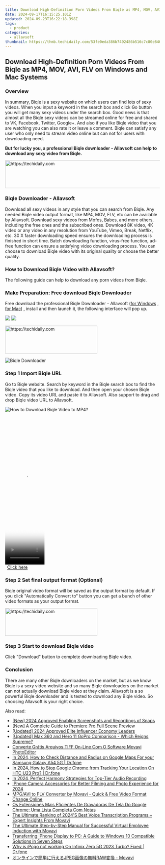 ```yaml
---
title: Download High-Definition Porn Videos From Biqle as MP4, MOV, AVI, FLV on Windows and Mac Systems
date: 2024-09-17T16:15:25.101Z
updated: 2024-09-23T16:22:18.398Z
tags:
  - product
categories:
  - allavsoft
thumbnail: https://thmb.techidaily.com/53fe0eda386b7492486b516c7c80e84033132f7114b2f25cabe5e7dae992e1e9.png
---
```


## Download High-Definition Porn Videos From Biqle as MP4, MOV, AVI, FLV on Windows and Mac Systems

### Overview

In summary, Biqle is a sexy website on which users can find lots of sexy videos. When you input a keyword in the search box and click Go button you will get many sexy videos under the search box. Good news is that almost all the Biqle sexy videos can be streamed online for free and shared to VK, Facebook, Twitter, Google+. And also if you like Biqle video that you are watching you can also rate it or leave a comment. Biqle can satisfy any user who only need to stream video online but can not for users with downloading need.

**But for lucky you, a professional Biqle downloader - Allavsoft can help to download any sexy video from Biqle.**

<!-- affiliate ads begin -->
<a href="https://appsumo.8odi.net/c/5597632/2144272/7443" target="_top" id="2144272">
  <img src="//a.impactradius-go.com/display-ad/7443-2144272" border="0" alt="https://techidaily.com" width="728" height="90"/>
</a>
<img height="0" width="0" src="https://appsumo.8odi.net/i/5597632/2144272/7443" style="position:absolute;visibility:hidden;" border="0" />
<!-- affiliate ads end -->

### Biqle Downloader - Allavsoft

Download all sexy videos in any style that you can search from Biqle. Any needed Biqle video output format, like MP4, MOV, FLV, etc can be available by Allavsoft. Download sexy videos from Mofos, Babes, and more others, including the free ones and the subscribed ones. Download 8K video, 4K video or any video in any resolution from YouTube, Vimeo, Break, Netflix, etc. 30 X faster downloading speed ensures the downloading process is finished in short time. Batch downloading function, virus-free function, ad-free function can ensure a satisfying video downloading process. You can choose to download Biqle video with its original quality or choose the better quality.

### How to Download Biqle Video with Allavsoft?

The following guide can help to download any porn videos from Biqle.

### Make Preparation: Free download Biqle Downloader

Free download the professional Biqle Downloader - Allavsoft ([for Windows](https://tools.techidaily.com/allavsoft/products/) , [for Mac](https://tools.techidaily.com/allavsoft/products/)) , install and then launch it, the following interface will pop up.

[![](https://www.allavsoft.com/how-to/../images/how-to/free-download-win.jpg)](https://tools.techidaily.com/allavsoft/products/) [![](https://www.allavsoft.com/how-to/../images/how-to/free-download-mac.jpg)](https://tools.techidaily.com/allavsoft/products/)

<!-- affiliate ads begin -->
<a href="https://aligracehair.sjv.io/c/5597632/2006914/19272" target="_top" id="2006914">
  <img src="//a.impactradius-go.com/display-ad/19272-2006914" border="0" alt="https://techidaily.com" width="300" height="90"/>
</a>
<img height="0" width="0" src="https://aligracehair.sjv.io/i/5597632/2006914/19272" style="position:absolute;visibility:hidden;" border="0" />
<!-- affiliate ads end -->

![Biqle Downloader](https://www.allavsoft.com/how-to/../images/allavsoft/screen-shot-600.jpg)

### Step 1 Import Biqle URL

Go to Biqle website. Search by keyword in the Biqle search box to find the Biqle video that you like to download. And then open your chosen Biqle video. Copy its video URL and paste it to Allavsoft. Also support to drag and drop Biqle video URL to Allavsoft.

![How to Download Biqle Video to MP4?](https://www.allavsoft.com/how-to/../images/how-to/download-rtmp-video/download-rtmp-video.jpg)

<!-- affiliate ads begin -->
<span id="1993647">
					<video width="128" height="480" style="cursor:pointer"
           poster="//a.impactradius-go.com/display-clicktoplayimage/1993647.png"
           onclick="if(!this.playClicked){this.play();this.setAttribute('controls',true);this.playClicked=true;}">
	   <source src="//a.impactradius-go.com/display-ad/22993-1993647">
	   <img src="//a.impactradius-go.com/display-clicktoplayimage/1993647.png" style="border: none; height: 100%; width: 100%; object-fit: contain">
	</video>
	<div style="width:80px;text-align:center"><a href="javascript:window.open(decodeURIComponent('https%3A%2F%2Fhomestyler.sjv.io%2Fc%2F5597632%2F1993647%2F22993'), '_blank');void(0);">Click here</a></div>
</span>
<img height="0" width="0" src="https://imp.pxf.io/i/5597632/1993647/22993" style="position:absolute;visibility:hidden;" border="0" />
<!-- affiliate ads end -->

### Step 2 Set final output format (Optional)

Biqle original video format will be saved as the output format by default. If you click "Automatically Convert to" button you can get a bunch of other video formats as your output format.

<!-- affiliate ads begin -->
<a href="https://aligracehair.sjv.io/c/5597632/2135400/19272" target="_top" id="2135400">
  <img src="//a.impactradius-go.com/display-ad/19272-2135400" border="0" alt="https://techidaily.com" width="300" height="90"/>
</a>
<img height="0" width="0" src="https://aligracehair.sjv.io/i/5597632/2135400/19272" style="position:absolute;visibility:hidden;" border="0" />
<!-- affiliate ads end -->

### Step 3 Start to download Biqle video

Click "Download" button to complete downloading Biqle video.

### Conclusion

There are many other Biqle downloaders on the market, but as we know Biqle is a sexy video website and so many Biqle downloaders on the market can not actually download Biqle video at they claim. Allavsoft is a so powerful Biqle downloader and is tested to download any Biqle video. So choosing Allavsoft is your right choice.

<ins class="adsbygoogle"
     style="display:block"
     data-ad-format="autorelaxed"
     data-ad-client="ca-pub-7571918770474297"
     data-ad-slot="1223367746"></ins>

<ins class="adsbygoogle"
     style="display:block"
     data-ad-client="ca-pub-7571918770474297"
     data-ad-slot="8358498916"
     data-ad-format="auto"
     data-full-width-responsive="true"></ins>

<span class="atpl-alsoreadstyle">Also read:</span>
<div><ul>
<li><a href="https://snapchat-videos.techidaily.com/new-2024-approved-enabling-screenshots-and-recordings-of-snaps/"><u>[New] 2024 Approved Enabling Screenshots and Recordings of Snaps</u></a></li>
<li><a href="https://article-knowledge.techidaily.com/new-a-complete-guide-to-premiere-pro-full-scene-preview/"><u>[New] A Complete Guide to Premiere Pro Full Scene Preview</u></a></li>
<li><a href="https://facebook-video-share.techidaily.com/updated-2024-approved-elite-influencer-economy-leaders/"><u>[Updated] 2024 Approved Elite Influencer Economy Leaders</u></a></li>
<li><a href="https://fox-glue.techidaily.com/updated-max-360-and-hero-11-gopro-comparison-which-reigns-supreme/"><u>[Updated] Max 360 and Hero 11 GoPro Comparison - Which Reigns Supreme?</u></a></li>
<li><a href="https://discover-bytes.techidaily.com/converte-gratis-arquivos-tiff-on-line-com-o-software-movavi-photoeditor/"><u>Converte Grátis Arquivos TIFF On-Line Com O Software Movavi PhotoEditor</u></a></li>
<li><a href="https://android-location-track.techidaily.com/in-2024-how-to-check-distance-and-radius-on-google-maps-for-your-samsung-galaxy-a54-5g-drfone-by-drfone-virtual-android/"><u>In 2024, How to Check Distance and Radius on Google Maps For your Samsung Galaxy A54 5G | Dr.fone</u></a></li>
<li><a href="https://review-topics.techidaily.com/in-2024-how-to-stop-google-chrome-from-tracking-your-location-on-htc-u23-pro-drfone-by-drfone-virtual-android/"><u>In 2024, How to Stop Google Chrome from Tracking Your Location On HTC U23 Pro? | Dr.fone</u></a></li>
<li><a href="https://youtube-stream.techidaily.com/in-2024-perfect-harmony-strategies-for-top-tier-audio-recording/"><u>In 2024, Perfect Harmony Strategies for Top-Tier Audio Recording</u></a></li>
<li><a href="https://fox-cloud.techidaily.com/iphone-camera-accessories-for-better-filming-and-photo-experience-for-2024/"><u>IPhone Camera Accessories for Better Filming and Photo Experience for 2024</u></a></li>
<li><a href="https://discover-bytes.techidaily.com/mpgavi-to-flv-converter-by-movavi-quick-and-free-video-format-change-online/"><u>MPG/AVI to FLV Converter by Movavi - Quick & Free Video Format Change Online</u></a></li>
<li><a href="https://discover-bytes.techidaily.com/os-extensiones-mais-eficientes-de-gravadoras-de-tela-do-google-chrome-uma-lista-completa-com-notas/"><u>Os Extensiones Mais Eficientes De Gravadoras De Tela Do Google Chrome: Uma Lista Completa Com Notas</u></a></li>
<li><a href="https://discover-bytes.techidaily.com/the-ultimate-ranking-of-2024s-best-voice-transcription-programs-expert-insights-from-movavi/"><u>The Ultimate Ranking of 2024'S Best Voice Transcription Programs – Expert Insights From Movavi</u></a></li>
<li><a href="https://discover-bytes.techidaily.com/the-ultimate-step-by-step-manual-for-successful-virtual-employee-induction-with-movavi/"><u>The Ultimate Step-by-Step Manual for Successful Virtual Employee Induction with Movavi</u></a></li>
<li><a href="https://discover-bytes.techidaily.com/transferring-iphone-display-to-pc-a-guide-to-windows-10-compatible-solutions-in-seven-steps/"><u>Transferring iPhone Display to PC: A Guide to Windows 10 Compatible Solutions in Seven Steps</u></a></li>
<li><a href="https://android-pokemon-go.techidaily.com/why-is-ipogo-not-working-on-infinix-zero-5g-2023-turbo-fixed-drfone-by-drfone-virtual-android/"><u>Why is iPogo not working On Infinix Zero 5G 2023 Turbo? Fixed | Dr.fone</u></a></li>
<li><a href="https://discover-bytes.techidaily.com/jpegraw-movavi/"><u>オンラインで簡単に行えるJPEG画像の無料RAW変換 - Movavi</u></a></li>
</ul></div>

